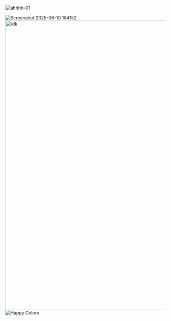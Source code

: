 
![ahhhh-01](https://github.com/user-attachments/assets/a51ace98-a323-41d3-a2c3-edea603f3e5e)


![Screenshot 2025-06-10 184152](https://github.com/user-attachments/assets/69558f2b-aaf4-4653-8bed-d3d38954fc94)
<img width="908" alt="idk" src="https://github.com/user-attachments/assets/9439831f-c17f-4271-a3e8-c076554a6b52" />
![Happy Colors](https://github.com/user-attachments/assets/15543758-8bd9-4d49-ba57-35dcdadfa38c)





















